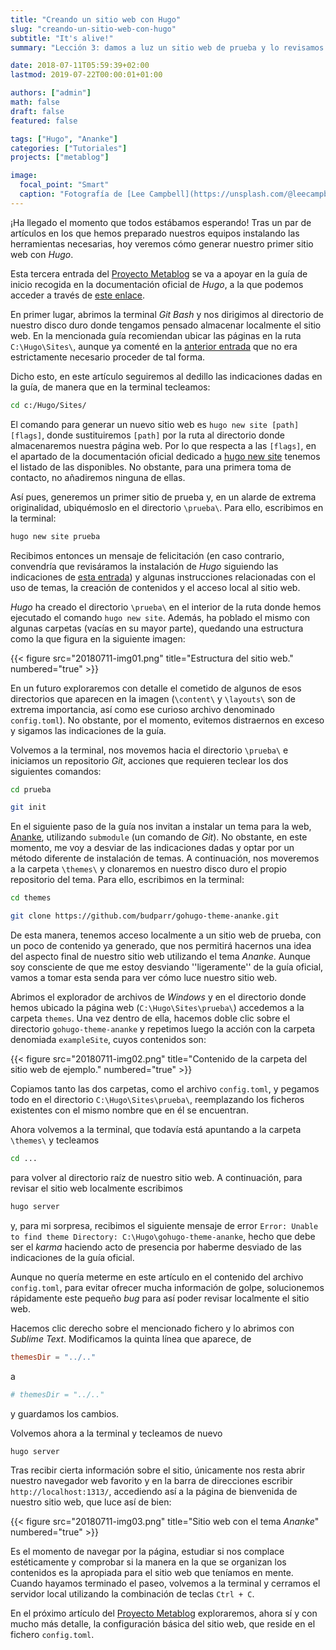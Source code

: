 ```yaml
---
title: "Creando un sitio web con Hugo"
slug: "creando-un-sitio-web-con-hugo"
subtitle: "It's alive!"
summary: "Lección 3: damos a luz un sitio web de prueba y lo revisamos localmente."

date: 2018-07-11T05:59:39+02:00
lastmod: 2019-07-22T00:00:01+01:00

authors: ["admin"]
math: false
draft: false
featured: false

tags: ["Hugo", "Ananke"]
categories: ["Tutoriales"]
projects: ["metablog"]

image:
  focal_point: "Smart"
  caption: "Fotografía de [Lee Campbell](https://unsplash.com/@leecampbell), disponible en [Unsplash](https://unsplash.com/photos/DtDlVpy-vvQ)."
---
```


¡Ha llegado el momento que todos estábamos esperando! Tras un par de artículos en los que hemos preparado nuestros equipos instalando las herramientas necesarias, hoy veremos cómo generar nuestro primer sitio web con *Hugo*.

Esta tercera entrada del [Proyecto Metablog](/proyecto/metablog/) se va a apoyar en la guía de inicio recogida en la documentación oficial de *Hugo*, a la que podemos acceder a través de [este enlace](https://gohugo.io/getting-started/quick-start/).

En primer lugar, abrimos la terminal *Git Bash* y nos dirigimos al directorio de nuestro disco duro donde tengamos pensado almacenar localmente el sitio web. En la mencionada guía recomiendan ubicar las páginas en la ruta `C:\Hugo\Sites\`, aunque ya comenté en la [anterior entrada](/2018/07/08/instalando-hugo-en-windows/) que no era estrictamente necesario proceder de tal forma.

Dicho esto, en este artículo seguiremos al dedillo las indicaciones dadas en la guía, de manera que en la terminal tecleamos:

```bash
cd c:/Hugo/Sites/
```

El comando para generar un nuevo sitio web es `hugo new site [path] [flags]`, donde sustituiremos `[path]` por la ruta al directorio donde almacenaremos nuestra página web. Por lo que respecta a las `[flags]`, en el apartado de la documentación oficial dedicado a [hugo new site](https://gohugo.io/commands/hugo_new_site/) tenemos el listado de las disponibles. No obstante, para una primera toma de contacto, no añadiremos ninguna de ellas.

Así pues, generemos un primer sitio de prueba y, en un alarde de extrema originalidad, ubiquémoslo en el directorio `\prueba\`. Para ello, escribimos en la terminal:

```bash
hugo new site prueba
```

Recibimos entonces un mensaje de felicitación (en caso contrario, convendría que revisáramos la instalación de *Hugo* siguiendo las indicaciones de [esta entrada](/2018/07/08/instalando-hugo-en-windows/)) y algunas instrucciones relacionadas con el uso de temas, la creación de contenidos y el acceso local al sitio web.

*Hugo* ha creado el directorio `\prueba\` en el interior de la ruta donde hemos ejecutado el comando `hugo new site`. Además, ha poblado el mismo con algunas carpetas (vacías en su mayor parte), quedando una estructura como la que figura en la siguiente imagen:

{{< figure src="20180711-img01.png" title="Estructura del sitio web." numbered="true" >}}

En un futuro exploraremos con detalle el cometido de algunos de esos directorios que aparecen en la imagen (`\content\` y `\layouts\` son de extrema importancia, así como ese curioso archivo denominado `config.toml`). No obstante, por el momento, evitemos distraernos en exceso y sigamos las indicaciones de la guía.

Volvemos a la terminal, nos movemos hacia el directorio `\prueba\` e iniciamos un repositorio *Git*, acciones que requieren teclear los dos siguientes comandos:

```bash
cd prueba
```

```bash
git init
```

En el siguiente paso de la guía nos invitan a instalar un tema para la web, [Ananke](https://themes.gohugo.io/gohugo-theme-ananke/), utilizando `submodule` (un comando de *Git*). No obstante, en este momento, me voy a desviar de las indicaciones dadas y optar por un método diferente de instalación de temas. A continuación, nos moveremos a la carpeta `\themes\` y clonaremos en nuestro disco duro el propio repositorio del tema. Para ello, escribimos en la terminal:

```bash
cd themes
```

```bash
git clone https://github.com/budparr/gohugo-theme-ananke.git
```

De esta manera, tenemos acceso localmente a un sitio web de prueba, con un poco de contenido ya generado, que nos permitirá hacernos una idea del aspecto final de nuestro sitio web utilizando el tema *Ananke*. Aunque soy consciente de que me estoy desviando ''ligeramente'' de la guía oficial, vamos a tomar esta senda para ver cómo luce nuestro sitio web.

Abrimos el explorador de archivos de *Windows* y en el directorio donde hemos ubicado la página web (`C:\Hugo\Sites\prueba\`) accedemos a la carpeta `themes`. Una vez dentro de ella, hacemos doble clic sobre el directorio `gohugo-theme-ananke` y repetimos luego la acción con la carpeta denomiada `exampleSite`, cuyos contenidos son:

{{< figure src="20180711-img02.png" title="Contenido de la carpeta del sitio web de ejemplo." numbered="true" >}}

Copiamos tanto las dos carpetas, como el archivo `config.toml`, y pegamos todo en el directorio `C:\Hugo\Sites\prueba\`, reemplazando los ficheros existentes con el mismo nombre que en él se encuentran. 

Ahora volvemos a la terminal, que todavía está apuntando a la carpeta `\themes\` y tecleamos

```bash
cd ...
```

para volver al directorio raíz de nuestro sitio web. A continuación, para revisar el sitio web localmente escribimos

```bash
hugo server
```

y, para mi sorpresa, recibimos el siguiente mensaje de error `Error: Unable to find theme Directory: C:\Hugo\gohugo-theme-ananke`, hecho que debe ser el *karma* haciendo acto de presencia por haberme desviado de las indicaciones de la guía oficial.

Aunque no quería meterme en este artículo en el contenido del archivo `config.toml`, para evitar ofrecer mucha información de golpe, solucionemos rápidamente este pequeño *bug* para así poder revisar localmente el sitio web. 

Hacemos clic derecho sobre el mencionado fichero y lo abrimos con *Sublime Text*. Modificamos la quinta línea que aparece, de

```toml
themesDir = "../.."
```

a

```toml
# themesDir = "../.."
```

y guardamos los cambios. 

Volvemos ahora a la terminal y tecleamos de nuevo

```bash
hugo server
```

Tras recibir cierta información sobre el sitio, únicamente nos resta abrir nuestro navegador web favorito y en la barra de direcciones escribir `http://localhost:1313/`, accediendo así a la página de bienvenida de nuestro sitio web, que luce así de bien:

{{< figure src="20180711-img03.png" title="Sitio web con el tema *Ananke*" numbered="true" >}}

Es el momento de navegar por la página, estudiar si nos complace estéticamente y comprobar si la manera en la que se organizan los contenidos es la apropiada para el sitio web que teníamos en mente. Cuando hayamos terminado el paseo, volvemos a la terminal y cerramos el servidor local utilizando la combinación de teclas `Ctrl + C`.

En el próximo artículo del [Proyecto Metablog](/proyecto/metablog/) exploraremos, ahora sí y con mucho más detalle, la configuración básica del sitio web, que reside en el fichero `config.toml`.
